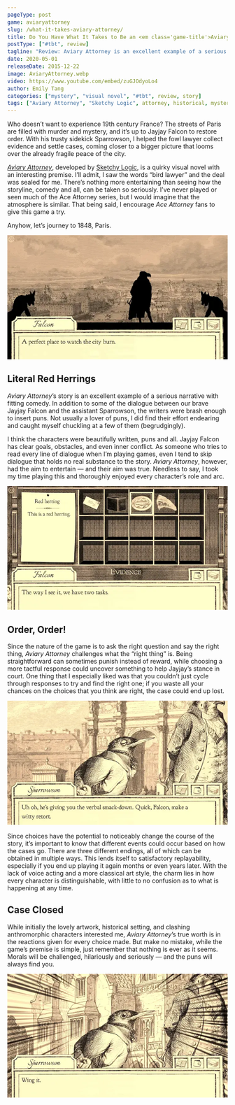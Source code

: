 ```yaml
---
pageType: post
game: aviaryattorney
slug: /what-it-takes-aviary-attorney/
title: Do You Have What It Takes to Be an <em class='game-title'>Aviary Attorney</em>?
postType: ["#tbt", review]
tagline: "Review: Aviary Attorney is an excellent example of a serious narrative with fitting comedy. Morals will be challenged, hilariously and seriously—and the puns will always find you. Being straightforward can sometimes punish instead of reward, while choosing a more tactful response could uncover something to help Jayjay’s stance in court."
date: 2020-05-01
releaseDate: 2015-12-22
image: AviaryAttorney.webp
video: https://www.youtube.com/embed/zuGJOdyoLo4
author: Emily Tang
categories: ["mystery", "visual novel", "#tbt", review, story]
tags: ["Aviary Attorney", "Sketchy Logic", attorney, historical, mystery, puns]
---
```


Who doesn’t want to experience 19th century France? The streets of Paris are filled with murder and mystery, and it’s up to Jayjay Falcon to restore order. With his trusty sidekick Sparrowson, I helped the fowl lawyer collect evidence and settle cases, coming closer to a bigger picture that looms over the already fragile peace of the city.

[_Aviary Attorney_](http://aviaryattorney.com/), developed by [Sketchy Logic](https://twitter.com/aviaryattorney?lang=en), is a quirky visual novel with an interesting premise. I’ll admit, I saw the words “bird lawyer” and the deal was sealed for me. There’s nothing more entertaining than seeing how the storyline, comedy and all, can be taken so seriously. I’ve never played or seen much of the Ace Attorney series, but I would imagine that the atmosphere is similar. That being said, I encourage _Ace Attorney_ fans to give this game a try.

Anyhow, let’s journey to 1848, Paris.

![Falcon watching the city burn][image0]

## Literal Red Herrings

_Aviary Attorney_’s story is an excellent example of a serious narrative with fitting comedy. In addition to some of the dialogue between our brave Jayjay Falcon and the assistant Sparrowson, the writers were brash enough to insert puns. Not usually a lover of puns, I did find their effort endearing and caught myself chuckling at a few of them (begrudgingly).

I think the characters were beautifully written, puns and all. Jayjay Falcon has clear goals, obstacles, and even inner conflict. As someone who tries to read every line of dialogue when I’m playing games, even I tend to skip dialogue that holds no real substance to the story. _Aviary Attorney_, however, had the aim to entertain — and their aim was true. Needless to say, I took my time playing this and thoroughly enjoyed every character’s role and arc.

![Falcon's inventory containing a literal red herring][image1]

## Order, Order!

Since the nature of the game is to ask the right question and say the right thing, _Aviary Attorney_ challenges what the “right thing” is. Being straightforward can sometimes punish instead of reward, while choosing a more tactful response could uncover something to help Jayjay’s stance in court. One thing that I especially liked was that you couldn’t just cycle through responses to try and find the right one; if you waste all your chances on the choices that you think are right, the case could end up lost.

![Sparrowson talking about a verbal smackdown and telling Falcon to be witty][image2]

Since choices have the potential to noticeably change the course of the story, it’s important to know that different events could occur based on how the cases go. There are three different endings, all of which can be obtained in multiple ways. This lends itself to satisfactory replayability, especially if you end up playing it again months or even years later. With the lack of voice acting and a more classical art style, the charm lies in how every character is distinguishable, with little to no confusion as to what is happening at any time.

## Case Closed

While initially the lovely artwork, historical setting, and clashing anthromorphic characters interested me, _Aviary Attorney_’s true worth is in the reactions given for every choice made. But make no mistake, while the game’s premise is simple, just remember that nothing is ever as it seems. Morals will be challenged, hilariously and seriously — and the puns will always find you.

![Sparrowson's reaction and dialogue with the pun: "Wing it"][image3]

[image0]: ../../../images/post/aviaryattorney/AviaryAttorney0.webp
[image1]: ../../../images/post/aviaryattorney/AviaryAttorney1.webp
[image2]: ../../../images/post/aviaryattorney/AviaryAttorney2.webp
[image3]: ../../../images/post/aviaryattorney/AviaryAttorney3.webp
